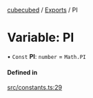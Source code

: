 [cubecubed](/reference/README.md) / [Exports](/reference/modules.md) / PI

# Variable: PI

• `Const` **PI**: `number` = `Math.PI`

#### Defined in

[src/constants.ts:29](https://github.com/imaphatduc/cubecubed/blob/f64863c/src/constants.ts#L29)

